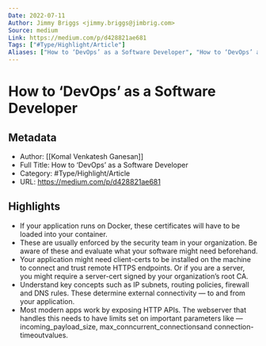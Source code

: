 ```yaml
---
Date: 2022-07-11
Author: Jimmy Briggs <jimmy.briggs@jimbrig.com>
Source: medium
Link: https://medium.com/p/d428821ae681
Tags: ["#Type/Highlight/Article"]
Aliases: ["How to ‘DevOps’ as a Software Developer", "How to ‘DevOps’ as a Software Developer"]
---
```

# How to ‘DevOps’ as a Software Developer

## Metadata
- Author: [[Komal Venkatesh Ganesan]]
- Full Title: How to ‘DevOps’ as a Software Developer
- Category: #Type/Highlight/Article
- URL: https://medium.com/p/d428821ae681

## Highlights
- If your application runs on Docker, these certificates will have to be loaded into your container.
- These are usually enforced by the security team in your organization. Be aware of these and evaluate what your software might need beforehand.
- Your application might need client-certs to be installed on the machine to connect and trust remote HTTPS endpoints. Or if you are a server, you might require a server-cert signed by your organization’s root CA.
- Understand key concepts such as IP subnets, routing policies, firewall and DNS rules. These determine external connectivity — to and from your application.
- Most modern apps work by exposing HTTP APIs. The webserver that handles this needs to have limits set on important parameters like — incoming_payload_size, max_conncurrent_connectionsand connection-timeoutvalues.
